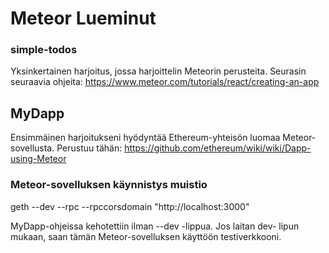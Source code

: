 # Meteor Lueminut

### simple-todos

Yksinkertainen harjoitus, jossa harjoittelin Meteorin perusteita. Seurasin seuraavia ohjeita: https://www.meteor.com/tutorials/react/creating-an-app

## MyDapp

Ensimmäinen harjoitukseni hyödyntää Ethereum-yhteisön luomaa Meteor-sovellusta. Perustuu tähän: https://github.com/ethereum/wiki/wiki/Dapp-using-Meteor

### Meteor-sovelluksen käynnistys muistio

geth --dev --rpc --rpccorsdomain "http://localhost:3000"

MyDapp-ohjeissa kehotettiin ilman --dev -lippua. Jos laitan dev- lipun mukaan, saan tämän Meteor-sovelluksen käyttöön testiverkkooni.
